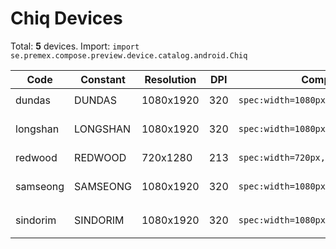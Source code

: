 # Chiq Devices

Total: **5** devices. Import: `import se.premex.compose.preview.device.catalog.android.Chiq`

| Code | Constant | Resolution | DPI | Compose Spec | Preview Usage |
|------|----------|------------|-----|-------------|---------------|
| dundas | DUNDAS | 1080x1920 | 320 | `spec:width=1080px,height=1920px,dpi=320` | `@Preview(device = Chiq.DUNDAS)` |
| longshan | LONGSHAN | 1080x1920 | 320 | `spec:width=1080px,height=1920px,dpi=320` | `@Preview(device = Chiq.LONGSHAN)` |
| redwood | REDWOOD | 720x1280 | 213 | `spec:width=720px,height=1280px,dpi=213` | `@Preview(device = Chiq.REDWOOD)` |
| samseong | SAMSEONG | 1080x1920 | 320 | `spec:width=1080px,height=1920px,dpi=320` | `@Preview(device = Chiq.SAMSEONG)` |
| sindorim | SINDORIM | 1080x1920 | 320 | `spec:width=1080px,height=1920px,dpi=320` | `@Preview(device = Chiq.SINDORIM)` |

<!-- Generated automatically. Do not edit manually. -->
